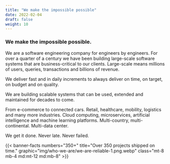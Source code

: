 ```yaml
---
title: "We make the impossible possible"
date: 2022-02-04
draft: false
weight: 10
---
```


### We make the impossible possible.

We are a software engineering company for engineers by engineers.
For over a quarter of a century we have been building large-scale software systems that are business-critical to our clients.
Large-scale means millions of users, queries, transactions and billions of revenue.

We deliver fast and in daily increments to always deliver on time, on target, on budget and on quality.

We are building scalable systems that can be used, extended and maintained for decades to come.

From e-commerce to connected cars. Retail, healthcare, mobility, logistics and many more industries. Cloud computing, microservices, artificial intelligence and machine learning platforms. Multi-country, multi-continental. Multi-data center.

We get it done. Never late. Never failed.

{{< banner-facts numbers="350+" title="Over 350 projects shipped on time." graphic="img/who-we-are/we-are-reliable-1.png.webp" class="mt-8 mb-4 md:mt-12 md:mb-8" >}}
